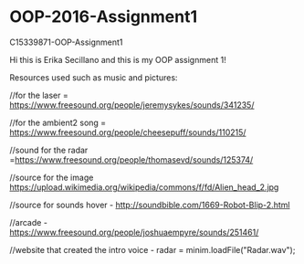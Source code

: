 # OOP-2016-Assignment1
C15339871-OOP-Assignment1

Hi this is Erika Secillano and this is my OOP assignment 1!

Resources used such as music and pictures:

//for the laser = https://www.freesound.org/people/jeremysykes/sounds/341235/

//for the ambient2 song = https://www.freesound.org/people/cheesepuff/sounds/110215/

//sound for the radar =https://www.freesound.org/people/thomasevd/sounds/125374/

//source for the image https://upload.wikimedia.org/wikipedia/commons/f/fd/Alien_head_2.jpg

//source for sounds hover - http://soundbible.com/1669-Robot-Blip-2.html

//arcade - https://www.freesound.org/people/joshuaempyre/sounds/251461/

//website that created the intro voice - radar = minim.loadFile("Radar.wav");
